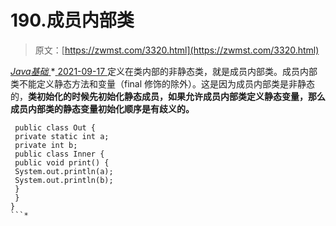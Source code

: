 <!--yml
category: 未分类
date: 0001-01-01 00:00:00
-->

# 190.成员内部类

> 原文：[https://zwmst.com/3320.html](https://zwmst.com/3320.html)

   [ *Java基础* ](https://zwmst.com/java%e5%9f%ba%e7%a1%80)*[ <time datetime="2021-09-18T01:36:35+08:00"> 2021-09-17 </time> ](https://zwmst.com/3320.html)  定义在类内部的非静态类，就是成员内部类。成员内部类不能定义静态方法和变量（final 修饰的除外）。这是因为成员内部类是非静态的，**类初始化的时候先初始化静态成员，如果允许成员内部类定义静态变量，那么成员内部类的静态变量初始化顺序是有歧义的。**

```
 public class Out {
 private static int a;
 private int b;
 public class Inner {
 public void print() {
 System.out.println(a);
 System.out.println(b);
 }
 }
}
```*